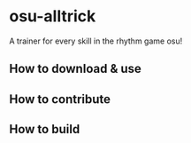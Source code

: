 # osu-alltrick

A trainer for every skill in the rhythm game osu! 

## How to download & use

## How to contribute

## How to build
